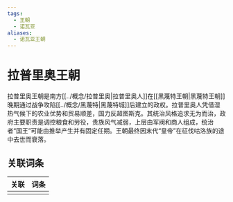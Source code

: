 ```yaml
---
tags:
  - 王朝
  - 诺瓦亚
aliases:
  - 诺瓦亚王朝
---
```

# 拉普里奥王朝


拉普里奥王朝是南方[[../概念/拉普里奥|拉普里奥人]]在[[黑蔑特王朝|黑蔑特王朝]]晚期通过战争攻陷[[../概念/黑蔑特|黑蔑特城]]后建立的政权。拉普里奥人凭借湿热气候下的农业优势和贸易顺差，国力反超图斯克。其统治风格追求无为而治，政府主要职责是调控粮食和劳役，贵族风气减弱，上层由军阀和商人组成，统治者“国王”可能由推举产生并有固定任期。王朝最终因末代“皇帝”在征伐咕洛族的途中去世而衰落。

## 关联词条

| 关联  | 词条  |
| --- | --- |
|     |     |

